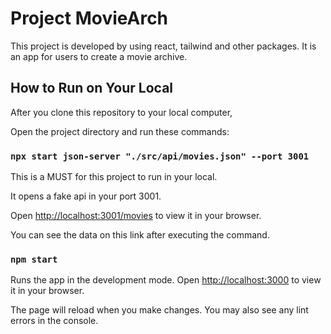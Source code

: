 # Project MovieArch

This project is developed by using react, tailwind and other packages. It is an app for users to create a movie archive.

## How to Run on Your Local

After you clone this repository to your local computer,

Open the project directory and run these commands:

### `npx start json-server "./src/api/movies.json" --port 3001`

This is a MUST for this project to run in your local.

It opens a fake api in your port 3001.

Open [http://localhost:3001/movies](http://localhost:3001/movies) to view it in your browser.

You can see the data on this link after executing the command.

### `npm start`

Runs the app in the development mode.
Open [http://localhost:3000](http://localhost:3000) to view it in your browser.

The page will reload when you make changes.
You may also see any lint errors in the console.
